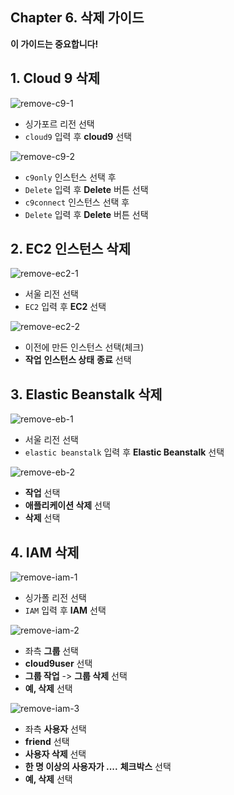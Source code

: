 ## Chapter 6. 삭제 가이드
**이 가이드는 중요합니다!**

## 1. Cloud 9 삭제
![remove-c9-1](./../images/remove-c9-1.png)
* 싱가포르 리전 선택
* `cloud9` 입력 후 **cloud9** 선택

![remove-c9-2](./../images/remove-c9-2.png)
* `c9only` 인스턴스 선택 후
* `Delete` 입력 후 **Delete** 버튼 선택
* `c9connect` 인스턴스 선택 후
* `Delete` 입력 후 **Delete** 버튼 선택

## 2. EC2 인스턴스 삭제
![remove-ec2-1](./../images/remove-ec2-1.png)
* 서울 리전 선택
* `EC2` 입력 후 **EC2** 선택

![remove-ec2-2](./../images/remove-ec2-2.png)
* 이전에 만든 인스턴스 선택(체크)
* **작업** **인스턴스 상태** **종료** 선택

## 3. Elastic Beanstalk 삭제
![remove-eb-1](./../images/remove-eb-1.png)
* 서울 리전 선택
* `elastic beanstalk` 입력 후 **Elastic Beanstalk** 선택

![remove-eb-2](./../images/remove-eb-2.png)
* **작업** 선택
* **애플리케이션 삭제** 선택
* **삭제** 선택

## 4. IAM 삭제
![remove-iam-1](./../images/remove-iam-1.png)
* 싱가폴 리전 선택
* `IAM` 입력 후 **IAM** 선택

![remove-iam-2](./../images/remove-iam-2.png)
* 좌측 **그룹** 선택 
* **cloud9user** 선택
* **그룹 작업** -> **그룹 삭제** 선택
* **예, 삭제** 선택

![remove-iam-3](./../images/remove-iam-3.png)
* 좌측 **사용자** 선택 
* **friend** 선택
* **사용자 삭제** 선택
* **한 명 이상의 사용자가 ....** **체크박스** 선택
* **예, 삭제** 선택

